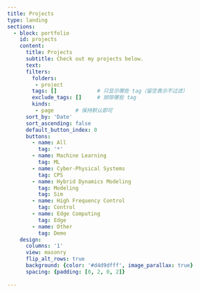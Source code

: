 ```yaml
---
title: Projects
type: landing
sections:
  - block: portfolio
    id: projects
    content:
      title: Projects
      subtitle: Check out my projects below.
      text: 
      filters:
        folders: 
         - project
        tags: []             # 只显示哪些 tag（留空表示不过滤）
        exclude_tags: []     # 排除哪些 tag
        kinds: 
         - page       # 保持默认即可
      sort_by: 'Date'
      sort_ascending: false
      default_button_index: 0
      buttons:
        - name: All
          tag: '*'
        - name: Machine Learning
          tag: ML
        - name: Cyber-Physical Systems
          tag: CPS
        - name: Hybrid Dynamics Modeling
          tag: Modeling
          tag: Sim
        - name: High Frequency Control
          tag: Control
        - name: Edge Computing
          tag: Edge
        - name: Other
          tag: Demo
    design:
      columns: '1'
      view: masonry
      flip_alt_rows: true
      background: {color: '#d4d9dfff', image_parallax: true}
      spacing: {padding: [0, 2, 0, 2]}
  
---
```

